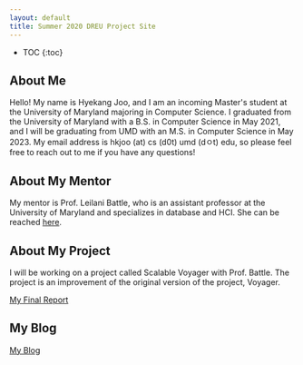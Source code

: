 ```yaml
---
layout: default
title: Summer 2020 DREU Project Site
---
```


* TOC
{:toc}

## About Me

Hello! My name is Hyekang Joo, and I am an incoming Master's student at the University of Maryland majoring in Computer Science.  I graduated from the University of Maryland with a B.S. in Computer Science in May 2021, and I will be graduating from UMD with an M.S. in Computer Science in May 2023.  My email address is hkjoo (at) cs (d0t) umd (dㅇt) edu, so please feel free to reach out to me if you have any questions! 

## About My Mentor

My mentor is Prof. Leilani Battle, who is an assistant professor at the University of Maryland and specializes in database and HCI.  She can be reached [here](https://www.cs.umd.edu/~leilani/bio.html).

## About My Project

I will be working on a project called Scalable Voyager with Prof. Battle.  The project is an improvement of the original version of the project, Voyager.  

[My Final Report](files/finalreport.pdf)

## My Blog

[My Blog](blog.html)
